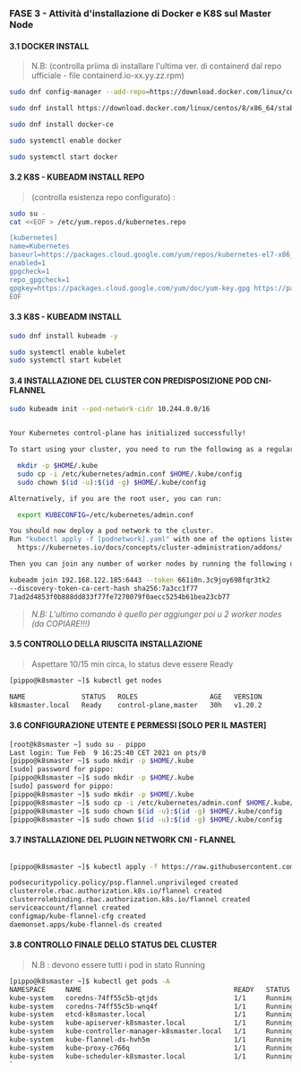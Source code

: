 
### FASE 3 - Attività d'installazione di Docker e K8S sul Master Node

#### 3.1 DOCKER INSTALL 

>N.B: (controlla priima di installare l'ultima ver. di containerd dal repo ufficiale - file containerd.io-xx.yy.zz.rpm)

```bash
sudo dnf config-manager --add-repo=https://download.docker.com/linux/centos/docker-ce.repo

sudo dnf install https://download.docker.com/linux/centos/8/x86_64/stable/Packages/containerd.io-1.4.3-3.1.el8.x86_64.rpm

sudo dnf install docker-ce

sudo systemctl enable docker

sudo systemctl start docker
```

#### 3.2 K8S - KUBEADM INSTALL REPO 

> (controlla esistenza repo configurato) :

```bash
sudo su -
cat <<EOF > /etc/yum.repos.d/kubernetes.repo

[kubernetes]
name=Kubernetes
baseurl=https://packages.cloud.google.com/yum/repos/kubernetes-el7-x86_64
enabled=1
gpgcheck=1
repo_gpgcheck=1
gpgkey=https://packages.cloud.google.com/yum/doc/yum-key.gpg https://packages.cloud.google.com/yum/doc/rpm-package-key.gpg
EOF
```


#### 3.3 K8S - KUBEADM INSTALL

```bash
sudo dnf install kubeadm -y 

sudo systemctl enable kubelet
sudo systemctl start kubelet
```


#### 3.4 INSTALLAZIONE DEL CLUSTER CON PREDISPOSIZIONE POD CNI-FLANNEL


```bash
sudo kubeadm init --pod-network-cidr 10.244.0.0/16


Your Kubernetes control-plane has initialized successfully!

To start using your cluster, you need to run the following as a regular user:

  mkdir -p $HOME/.kube
  sudo cp -i /etc/kubernetes/admin.conf $HOME/.kube/config
  sudo chown $(id -u):$(id -g) $HOME/.kube/config

Alternatively, if you are the root user, you can run:

  export KUBECONFIG=/etc/kubernetes/admin.conf

You should now deploy a pod network to the cluster.
Run "kubectl apply -f [podnetwork].yaml" with one of the options listed at:
  https://kubernetes.io/docs/concepts/cluster-administration/addons/

Then you can join any number of worker nodes by running the following on each as root:

kubeadm join 192.168.122.185:6443 --token 661i0n.3c9joy698fqr3tk2 
--discovery-token-ca-cert-hash sha256:7a3cc1f77
71ad2d4853f0b888dd833f77fe7270079f0aecc5254b61bea23cb77
```
> *N.B: L’ultimo comando è quello per aggiunger poi u 2 worker nodes (da COPIARE!!!)*
>
>  

#### 3.5 CONTROLLO DELLA RIUSCITA INSTALLAZIONE 

> Aspettare 10/15 min circa, lo status deve essere Ready

```bash
[pippo@k8smaster ~]$ kubectl get nodes

NAME              STATUS   ROLES                  AGE   VERSION
k8smaster.local   Ready    control-plane,master   30h   v1.20.2

```

#### 3.6 CONFIGURAZIONE UTENTE E PERMESSI [SOLO PER IL MASTER]	

```bash
[root@k8smaster ~] sudo su - pippo
Last login: Tue Feb  9 16:25:40 CET 2021 on pts/0
[pippo@k8smaster ~]$ sudo mkdir -p $HOME/.kube
[sudo] password for pippo:
[pippo@k8smaster ~]$ sudo mkdir -p $HOME/.kube
[sudo] password for pippo:
[pippo@k8smaster ~]$ sudo mkdir -p $HOME/.kube
[pippo@k8smaster ~]$ sudo cp -i /etc/kubernetes/admin.conf $HOME/.kube/config
[pippo@k8smaster ~]$ sudo chown $(id -u):$(id -g) $HOME/.kube/config
[pippo@k8smaster ~]$ sudo chown $(id -u):$(id -g) $HOME/.kube/config
```


#### 3.7 INSTALLAZIONE DEL PLUGIN NETWORK CNI - FLANNEL

```bash

[pippo@k8smaster ~]$ kubectl apply -f https://raw.githubusercontent.com/coreos/flannel/master/Documentation/kube-flannel.yml

podsecuritypolicy.policy/psp.flannel.unprivileged created
clusterrole.rbac.authorization.k8s.io/flannel created
clusterrolebinding.rbac.authorization.k8s.io/flannel created
serviceaccount/flannel created
configmap/kube-flannel-cfg created
daemonset.apps/kube-flannel-ds created
```
#### 3.8 CONTROLLO FINALE DELLO STATUS DEL CLUSTER

> N.B : devono essere tutti i pod in stato Running


```bash
[pippo@k8smaster ~]$ kubectl get pods -A
NAMESPACE     NAME                                      READY   STATUS    RESTARTS   AGE
kube-system   coredns-74ff55c5b-qtjds                   1/1     Running   0          6m3s
kube-system   coredns-74ff55c5b-wnq4f                   1/1     Running   0          6m3s
kube-system   etcd-k8smaster.local                      1/1     Running   0          6m10s
kube-system   kube-apiserver-k8smaster.local            1/1     Running   0          6m10s
kube-system   kube-controller-manager-k8smaster.local   1/1     Running   0          6m10s
kube-system   kube-flannel-ds-hvh5m                     1/1     Running   0          2m22s
kube-system   kube-proxy-c766q                          1/1     Running   0          6m3s
kube-system   kube-scheduler-k8smaster.local            1/1     Running   0          6m10s
`